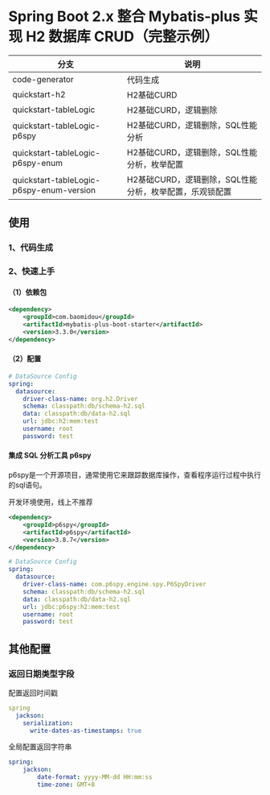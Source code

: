 # Spring Boot 2.x 整合 Mybatis-plus 实现 H2 数据库 CRUD（完整示例）

| 分支 | 说明 |
|---|---|
| code-generator | 代码生成 |
| quickstart-h2 | H2基础CURD |
| quickstart-tableLogic | H2基础CURD，逻辑删除 |
| quickstart-tableLogic-p6spy | H2基础CURD，逻辑删除，SQL性能分析 |
| quickstart-tableLogic-p6spy-enum | H2基础CURD，逻辑删除，SQL性能分析，枚举配置 |
| quickstart-tableLogic-p6spy-enum-version | H2基础CURD，逻辑删除，SQL性能分析，枚举配置，乐观锁配置 |

## 使用
### 1、代码生成

### 2、快速上手
#### （1）依赖包
```xml
<dependency>
    <groupId>com.baomidou</groupId>
    <artifactId>mybatis-plus-boot-starter</artifactId>
    <version>3.3.0</version>
</dependency>
```

#### （2）配置
```yaml
# DataSource Config
spring:
  datasource:
    driver-class-name: org.h2.Driver
    schema: classpath:db/schema-h2.sql
    data: classpath:db/data-h2.sql
    url: jdbc:h2:mem:test
    username: root
    password: test
```

#### 集成 SQL 分析工具 p6spy
p6spy是一个开源项目，通常使用它来跟踪数据库操作，查看程序运行过程中执行的sql语句。

开发环境使用，线上不推荐
```xml
<dependency>
    <groupId>p6spy</groupId>
    <artifactId>p6spy</artifactId>
    <version>3.8.7</version>
</dependency>
```

```yaml
# DataSource Config
spring:
  datasource:
    driver-class-name: com.p6spy.engine.spy.P6SpyDriver
    schema: classpath:db/schema-h2.sql
    data: classpath:db/data-h2.sql
    url: jdbc:p6spy:h2:mem:test
    username: root
    password: test
```



## 其他配置
### 返回日期类型字段
配置返回时间戳
```yaml
spring
  jackson:
    serialization:
      write-dates-as-timestamps: true
```
全局配置返回字符串
```yaml
spring:
    jackson:
        date-format: yyyy-MM-dd HH:mm:ss
        time-zone: GMT+8
```
